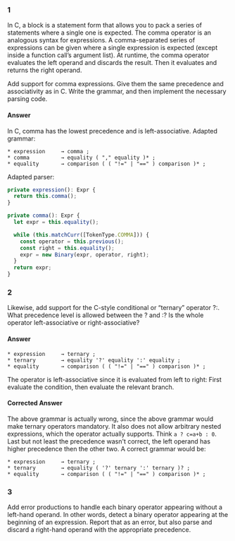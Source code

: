 ### 1

In C, a block is a statement form that allows you to pack a series of statements where a single one is expected. The comma operator is an analogous syntax for expressions. A comma-separated series of expressions can be given where a single expression is expected (except inside a function call’s argument list). At runtime, the comma operator evaluates the left operand and discards the result. Then it evaluates and returns the right operand.

Add support for comma expressions. Give them the same precedence and associativity as in C. Write the grammar, and then implement the necessary parsing code.

#### Answer

In C, comma has the lowest precedence and is left-associative.
Adapted grammar:

```
* expression     → comma ;
* comma          → equality ( "," equality )* ;
* equality       → comparison ( ( "!=" | "==" ) comparison )* ;
```

Adapted parser:

```typescript
private expression(): Expr {
  return this.comma();
}

private comma(): Expr {
  let expr = this.equality();

  while (this.matchCurr([TokenType.COMMA])) {
    const operator = this.previous();
    const right = this.equality();
    expr = new Binary(expr, operator, right);
  }
  return expr;
}
```

### 2

Likewise, add support for the C-style conditional or “ternary” operator ?:. What precedence level is allowed between the ? and :? Is the whole operator left-associative or right-associative?

#### Answer

```
* expression     → ternary ;
* ternary        → equality '?' equality ':' equality ;
* equality       → comparison ( ( "!=" | "==" ) comparison )* ;
```

The operator is left-associative since it is evaluated from left to right: First evaluate the condition, then evaluate the relevant branch.

#### Corrected Answer

The above grammar is actually wrong, since the above grammar would make ternary operators mandatory. It also does not allow arbitrary nested expressions, which the operator actually supports. Think `a ? c=a+b : 0`. Last but not least the precedence wasn't correct, the left operand has higher precedence then the other two. A correct grammar would be:

```
* expression     → ternary ;
* ternary        → equality ( '?' ternary ':' ternary )? ;
* equality       → comparison ( ( "!=" | "==" ) comparison )* ;
```


### 3

Add error productions to handle each binary operator appearing without a left-hand operand. In other words, detect a binary operator appearing at the beginning of an expression. Report that as an error, but also parse and discard a right-hand operand with the appropriate precedence.
